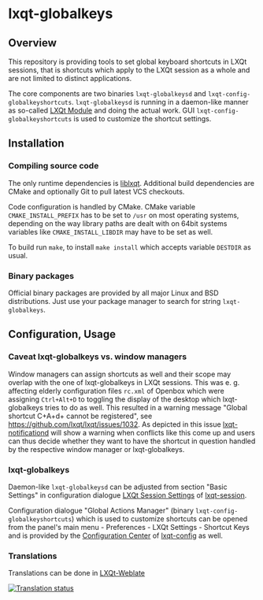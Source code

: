 # lxqt-globalkeys

## Overview

This repository is providing tools to set global keyboard shortcuts in LXQt
sessions, that is shortcuts which apply to the LXQt session as a whole and are
not limited to distinct applications.

The core components are two binaries `lxqt-globalkeysd` and
`lxqt-config-globalkeyshortcuts`. `lxqt-globalkeysd` is running in a daemon-like
manner as so-called [LXQt Module](https://github.com/lxqt/lxqt-session#lxqt-modules)
and doing the actual work. GUI `lxqt-config-globalkeyshortcuts` is used to
customize the shortcut settings.

## Installation

### Compiling source code

The only runtime dependencies is [liblxqt](https://github.com/lxqt/liblxqt).
Additional build dependencies are CMake and optionally Git to pull latest VCS
checkouts.

Code configuration is handled by CMake. CMake variable `CMAKE_INSTALL_PREFIX`
has to be set to `/usr` on most operating systems, depending on the way library
paths are dealt with on 64bit systems variables like `CMAKE_INSTALL_LIBDIR` may
have to be set as well.

To build run `make`, to install `make install` which accepts variable `DESTDIR`
as usual.

### Binary packages

Official binary packages are provided by all major Linux and BSD distributions. 
Just use your package manager to search for string `lxqt-globalkeys`.

## Configuration, Usage

### Caveat lxqt-globalkeys vs. window managers

Window managers can assign shortcuts as well and their scope may overlap with
the one of lxqt-globalkeys in LXQt sessions. This was e. g. affecting elderly
configuration files `rc.xml` of Openbox which were assigning `Ctrl+Alt+D` to
toggling the display of the desktop which lxqt-globalkeys tries to do as well.
This resulted in a warning message "Global shortcut C+A+d+ cannot be registered",
see https://github.com/lxqt/lxqt/issues/1032. As depicted in this issue
[lxqt-notificationd](https://github.com/lxqt/lxqt-notificationd) will show a
warning when conflicts like this come up and users can thus decide whether they
want to have the shortcut in question handled by the respective window manager
or lxqt-globalkeys.

### lxqt-globalkeys

Daemon-like `lxqt-globalkeysd` can be adjusted from section "Basic Settings" in
configuration dialogue [LXQt Session Settings](https://github.com/lxqt/lxqt-session#overview)
of [lxqt-session](https://github.com/lxqt/lxqt-session).

Configuration dialogue "Global Actions Manager" (binary `lxqt-config-globalkeyshortcuts`)
which is used to customize shortcuts can be opened from the panel's main menu -
Preferences - LXQt Settings - Shortcut Keys and is provided by the
[Configuration Center](https://github.com/lxqt/lxqt-config#configuration-center)
of [lxqt-config](https://github.com/lxqt/lxqt-config) as well.

### Translations

Translations can be done in [LXQt-Weblate](https://translate.lxqt-project.org/projects/lxqt-configuration/lxqt-globalkeys)

<a href="https://translate.lxqt-project.org/engage/lxqt-configuration/lxqt-globalkeys?utm_source=widget">
<img src="https://translate.lxqt-project.org/widgets/lxqt-configuration/-/lxqt-globalkeys/multi-auto.svg" alt="Translation status" />
</a>
